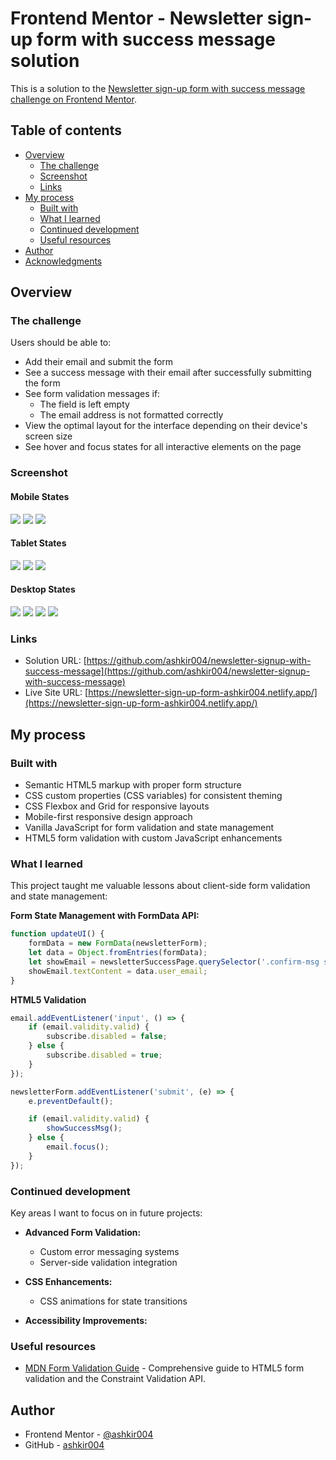 # Frontend Mentor - Newsletter sign-up form with success message solution

This is a solution to the [Newsletter sign-up form with success message challenge on Frontend Mentor](https://www.frontendmentor.io/challenges/newsletter-signup-form-with-success-message-3FC1AZbNrv). 

## Table of contents

- [Overview](#overview)
  - [The challenge](#the-challenge)
  - [Screenshot](#screenshot)
  - [Links](#links)
- [My process](#my-process)
  - [Built with](#built-with)
  - [What I learned](#what-i-learned)
  - [Continued development](#continued-development)
  - [Useful resources](#useful-resources)
- [Author](#author)
- [Acknowledgments](#acknowledgments)

## Overview

### The challenge

Users should be able to:

- Add their email and submit the form
- See a success message with their email after successfully submitting the form
- See form validation messages if:
  - The field is left empty
  - The email address is not formatted correctly
- View the optimal layout for the interface depending on their device's screen size
- See hover and focus states for all interactive elements on the page

### Screenshot

#### Mobile States
![](/screenshots/mobile.png)
![](/screenshots/mobile-error-state.png)
![](/screenshots/mobile-success.png)

#### Tablet States
![](/screenshots/tablet.png)
![](/screenshots/tablet-success.png)
![](/screenshots/tablet-error.png)

#### Desktop States
![](/screenshots/desktop.png)
![](/screenshots/desktop-error-state.png)
![](/screenshots/desktop-active-state.png)
![](/screenshots/desktop-success.png)


### Links

- Solution URL: [https://github.com/ashkir004/newsletter-signup-with-success-message](https://github.com/ashkir004/newsletter-signup-with-success-message)
- Live Site URL: [https://newsletter-sign-up-form-ashkir004.netlify.app/](https://newsletter-sign-up-form-ashkir004.netlify.app/)

## My process

### Built with

- Semantic HTML5 markup with proper form structure
- CSS custom properties (CSS variables) for consistent theming
- CSS Flexbox and Grid for responsive layouts
- Mobile-first responsive design approach
- Vanilla JavaScript for form validation and state management
- HTML5 form validation with custom JavaScript enhancements

### What I learned

This project taught me valuable lessons about client-side form validation and state management:

**Form State Management with FormData API:**
```javascript
function updateUI() {
    formData = new FormData(newsletterForm);
    let data = Object.fromEntries(formData);
    let showEmail = newsletterSuccessPage.querySelector('.confirm-msg strong');  
    showEmail.textContent = data.user_email;
}
```

**HTML5 Validation**
```javascript
email.addEventListener('input', () => {
    if (email.validity.valid) {    
        subscribe.disabled = false;
    } else {
        subscribe.disabled = true;
    }
});

newsletterForm.addEventListener('submit', (e) => {
    e.preventDefault();

    if (email.validity.valid) {
        showSuccessMsg();
    } else {
        email.focus();
    }
});
```

### Continued development

Key areas I want to focus on in future projects:

- **Advanced Form Validation:**
  - Custom error messaging systems
  - Server-side validation integration

- **CSS Enhancements:**
  - CSS animations for state transitions

- **Accessibility Improvements:**

### Useful resources

- [MDN Form Validation Guide](https://developer.mozilla.org/en-US/docs/Learn/Forms/Form_validation) - Comprehensive guide to HTML5 form validation and the Constraint Validation API.


## Author

- Frontend Mentor - [@ashkir004](https://www.frontendmentor.io/profile/ashkir004)
- GitHub - [ashkir004](https://github.com/ashkir004)


